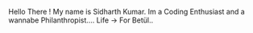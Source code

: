 Hello There ! 
My name is Sidharth Kumar.
Im a Coding Enthusiast and a wannabe Philanthropist....
Life -> For Betül..
<!---
sid172014/sid172014 is a ✨ special ✨ repository because its `README.md` (this file) appears on your GitHub profile.
You can click the Preview link to take a look at your changes.
--->
